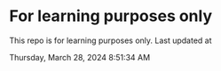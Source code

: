 # For learning purposes only
This repo is for learning purposes only.
Last updated at

Thursday, March 28, 2024 8:51:34 AM

